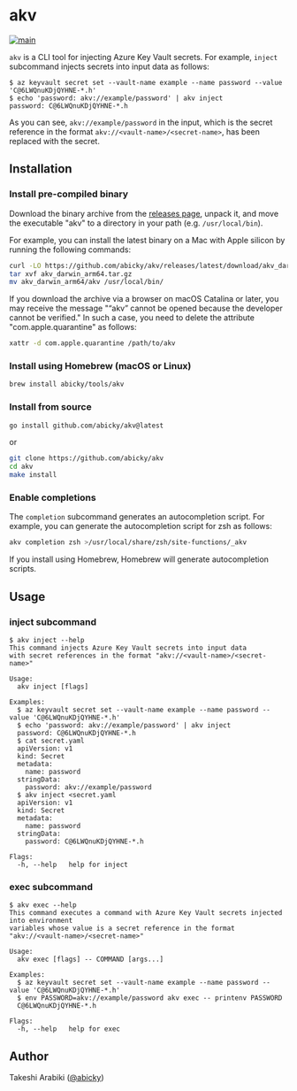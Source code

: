 # akv

[![main](https://github.com/abicky/akv/actions/workflows/main.yaml/badge.svg)](https://github.com/abicky/akv/actions/workflows/main.yaml)

`akv` is a CLI tool for injecting Azure Key Vault secrets.
For example, `inject` subcommand injects secrets into input data as follows:

```console
$ az keyvault secret set --vault-name example --name password --value 'C@6LWQnuKDjQYHNE-*.h'
$ echo 'password: akv://example/password' | akv inject
password: C@6LWQnuKDjQYHNE-*.h
```

As you can see, `akv://example/password` in the input, which is the secret reference in the format `akv://<vault-name>/<secret-name>`, has been replaced with the secret.

## Installation

### Install pre-compiled binary

Download the binary archive from the [releases page](https://github.com/abicky/akv/releases), unpack it, and move the executable "akv" to a directory in your path (e.g. `/usr/local/bin`).

For example, you can install the latest binary on a Mac with Apple silicon by running the following commands:

```sh
curl -LO https://github.com/abicky/akv/releases/latest/download/akv_darwin_arm64.tar.gz
tar xvf akv_darwin_arm64.tar.gz
mv akv_darwin_arm64/akv /usr/local/bin/
```

If you download the archive via a browser on macOS Catalina or later, you may receive the message "“akv” cannot be opened because the developer cannot be verified."
In such a case, you need to delete the attribute "com.apple.quarantine" as follows:

```sh
xattr -d com.apple.quarantine /path/to/akv
```

### Install using Homebrew (macOS or Linux)

```sh
brew install abicky/tools/akv
```

### Install from source

```sh
go install github.com/abicky/akv@latest
```

or

```sh
git clone https://github.com/abicky/akv
cd akv
make install
```

### Enable completions

The `completion` subcommand generates an autocompletion script. For example, you can generate the autocompletion script for zsh as follows:

```sh
akv completion zsh >/usr/local/share/zsh/site-functions/_akv
```

If you install using Homebrew, Homebrew will generate autocompletion scripts.


## Usage

### inject subcommand

```console
$ akv inject --help
This command injects Azure Key Vault secrets into input data
with secret references in the format "akv://<vault-name>/<secret-name>"

Usage:
  akv inject [flags]

Examples:
  $ az keyvault secret set --vault-name example --name password --value 'C@6LWQnuKDjQYHNE-*.h'
  $ echo 'password: akv://example/password' | akv inject
  password: C@6LWQnuKDjQYHNE-*.h
  $ cat secret.yaml
  apiVersion: v1
  kind: Secret
  metadata:
    name: password
  stringData:
    password: akv://example/password
  $ akv inject <secret.yaml
  apiVersion: v1
  kind: Secret
  metadata:
    name: password
  stringData:
    password: C@6LWQnuKDjQYHNE-*.h

Flags:
  -h, --help   help for inject
```

### exec subcommand

```console
$ akv exec --help
This command executes a command with Azure Key Vault secrets injected into environment
variables whose value is a secret reference in the format "akv://<vault-name>/<secret-name>"

Usage:
  akv exec [flags] -- COMMAND [args...]

Examples:
  $ az keyvault secret set --vault-name example --name password --value 'C@6LWQnuKDjQYHNE-*.h'
  $ env PASSWORD=akv://example/password akv exec -- printenv PASSWORD
  C@6LWQnuKDjQYHNE-*.h

Flags:
  -h, --help   help for exec
```

## Author

Takeshi Arabiki ([@abicky](https://github.com/abicky))

